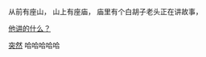 从前有座山，
山上有座庙，
庙里有个白胡子老头正在讲故事，

[他讲的什么？](./TellingStory/tellingStory.md)

[突然](./Cat2Dog/变成狗了.md)
哈哈哈哈哈